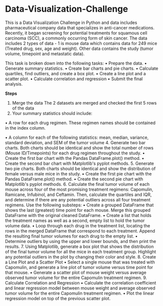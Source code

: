 # Data-Visualization-Challenge
This is a Data Visualization Challenge in Python and data includes pharmaceutical company data that specializes in anti-cancer medications. Recently, it began screening for potential treatments for squamous cell carcinoma (SCC), a commonly occurring form of skin cancer.
The data includes 2 types of data - 1 is mouse data which contains data for 249 mice (Treated drug, sex, age and weight). Other data contains the study (tumor volume, timepoint and metastatic data).

This task is broken down into the following tasks:
•	Prepare the data.
•	Generate summary statistics.
•	Create bar charts and pie charts.
•	Calculate quartiles, find outliers, and create a box plot.
•	Create a line plot and a scatter plot.
•	Calculate correlation and regression
•	Submit the final analysis.

**Steps**
1.	Merge the data
The 2 datasets are merged and checked the first 5 rows of the data
2.	Your summary statistics should include:
   
•	A row for each drug regimen. These regimen names should be contained in the index column.

•	A column for each of the following statistics: mean, median, variance, standard deviation, and SEM of the tumor volume
4.	Generate two bar charts. Both charts should be identical and show the total number of rows (Mouse ID/Timepoints) for each drug regimen throughout the study.
•	Create the first bar chart with the Pandas DataFrame.plot() method.
•	Create the second bar chart with Matplotlib's pyplot methods.
5.	Generate two pie charts. Both charts should be identical and show the distribution of female versus male mice in the study.
•	Create the first pie chart with the Pandas DataFrame.plot() method.
•	Create the second pie chart with Matplotlib's pyplot methods.
6.	Calculate the final tumor volume of each mouse across four of the most promising treatment regimens: Capomulin, Ramicane, Infubinol, and Ceftamin. Then, calculate the quartiles and IQR, and determine if there are any potential outliers across all four treatment regimens. Use the following substeps:
•	Create a grouped DataFrame that shows the last (greatest) time point for each mouse. Merge this grouped DataFrame with the original cleaned DataFrame.
•	Create a list that holds the treatment names as well as a second, empty list to hold the tumor volume data.
•	Loop through each drug in the treatment list, locating the rows in the merged DataFrame that correspond to each treatment. Append the resulting final tumor volumes for each drug to the empty list.
•	Determine outliers by using the upper and lower bounds, and then print the results.
7.	Using Matplotlib, generate a box plot that shows the distribution of the final tumor volume for all the mice in each treatment group. Highlight any potential outliers in the plot by changing their color and style.
8.	Create a Line Plot and a Scatter Plot
•	Select a single mouse that was treated with Capomulin, and generate a line plot of tumor volume versus time point for that mouse.
•	Generate a scatter plot of mouse weight versus average observed tumor volume for the entire Capomulin treatment regimen.
9.	Calculate Correlation and Regression
•	Calculate the correlation coefficient and linear regression model between mouse weight and average observed tumor volume for the entire Capomulin treatment regimen.
•	Plot the linear regression model on top of the previous scatter plot.


